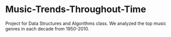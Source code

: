 # Music-Trends-Throughout-Time
Project for Data Structures and Algorithms class. We analyzed the top music genres in each decade from 1950-2010.
